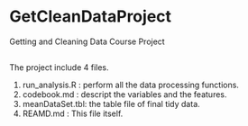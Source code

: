 # GetCleanDataProject
Getting and Cleaning Data Course Project

##
The project include 4 files.       
1. run_analysis.R : perform all the data processing functions.  
2. codebook.md    : descript the variables and the features.  
3. meanDataSet.tbl: the table file of final tidy data.  
4. REAMD.md       : This file itself.  
